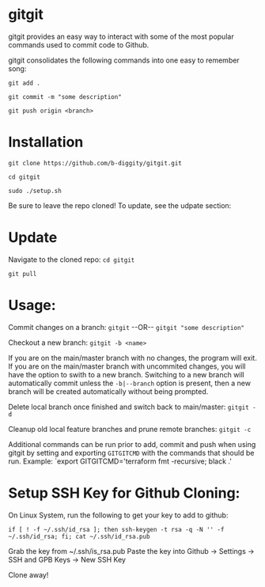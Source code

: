 # gitgit

gitgit provides an easy way to interact with some of the most popular commands used to commit code to Github.

gitgit consolidates the following commands into one easy to remember song:

`git add .`

`git commit -m "some description"`

`git push origin <branch>`

# Installation
`git clone https://github.com/b-diggity/gitgit.git`

`cd gitgit`

`sudo ./setup.sh`

Be sure to leave the repo cloned!  To update, see the udpate section:

# Update
Navigate to the cloned repo: `cd gitgit`

`git pull`

# Usage:
Commit changes on a branch:
`gitgit` --OR-- `gitgit "some description"`

Checkout a new branch:
`gitgit -b <name>`

If you are on the main/master branch with no changes, the program will exit.
If you are on the main/master branch with uncommited changes, you will have the option to swith to a new branch.  Switching to a new branch will automatically commit unless the `-b|--branch` option is present, then a new branch will be created automatically without being prompted.

Delete local branch once finished and switch back to main/master:
`gitgit -d`

Cleanup old local feature branches and prune remote branches:
`gitgit -c`

Additional commands can be run prior to add, commit and push when using gitgit by setting and exporting `GITGITCMD` with the commands that should be run.  Example: `export GITGITCMD='terraform fmt -recursive; black .'

# Setup SSH Key for Github Cloning:
On Linux System, run the following to get your key to add to github:

`if [ ! -f ~/.ssh/id_rsa ]; then ssh-keygen -t rsa -q -N '' -f ~/.ssh/id_rsa; fi; cat ~/.ssh/id_rsa.pub`

Grab the key from ~/.ssh/is_rsa.pub
Paste the key into Github -> Settings -> SSH and GPB Keys -> New SSH Key

Clone away!
